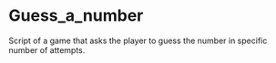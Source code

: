 # Guess_a_number
Script of a game that asks the player to guess the number in specific number of attempts.

